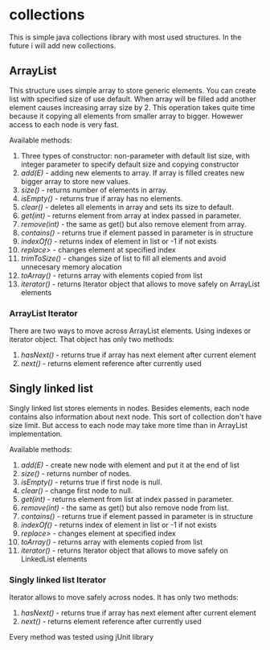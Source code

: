 # collections
<html>
<body>
This is simple java collections library with most used structures. In the future i will add new collections.</br>

<h2>ArrayList</h2>
This structure uses simple array to store generic elements. You can create list with specified size of use default. When array will be filled add another element causes increasing array size by 2. This operation takes quite time because it copying all elements from smaller array to bigger. Howewer access to each node is very fast.</br>

Available methods:
  <ol>
  <li>Three types of constructor: non-parameter with default list size, with integer parameter to specify default size and copying constructor</li>
  <li><i>add(E)</i> - adding new elements to array. If array is filled creates new bigger array to store new values.</li>
  <li><i>size()</i> - returns number of elements in array.</li>
  <li><i>isEmpty()</i> - returns true if array has no elements.</li>
  <li><i>clear()</i> - deletes all elements in array and sets its size to default.</li>
  <li><i>get(int)</i> - returns element from array at index passed in parameter.</li>
  <li><i>remove(int)</i> - the same as get() but also remove element from array.</li>
  <li><i>contains()</i> - returns true if element passed in parameter is in structure</li>
  <li><i>indexOf()</i> - returns index of element in list or -1 if not exists</li>
  <li><i>replace></i> - changes element at specified index</li>
  <li><i>trimToSize()</i> - changes size of list to fill all elements and avoid unnecesary memory alocation</li>
  <li><i>toArray()</i> - returns array with elements copied from list</li>
  <li><i>iterator()</i> - returns Iterator object that allows to move safely on ArrayList elements</li>
  </ol>
  
<h3>ArrayList Iterator</h3>
There are two ways to move across ArrayList elements. Using indexes or iterator object. That object has only two methods:
  <ol>
  <li><i>hasNext()</i> - returns true if array has next element after current element</li>
  <li><i>next()</i> - returns element reference after currently used</li>
  </ol>
  
<h2>Singly linked list</h2>
Singly linked list stores elements in nodes. Besides elements, each node contains also information about next node. This sort of collection don't have size limit. But access to each node may take more time than in ArrayList implementation.</br> 

Available methods:
  <ol>
  <li><i>add(E)</i> - create new node with element and put it at the end of list</li>
  <li><i>size()</i> - returns number of nodes.</li>
  <li><i>isEmpty()</i> - returns true if first node is null.</li>
  <li><i>clear()</i> - change first node to null.</li>
  <li><i>get(int)</i> - returns element from list at index passed in parameter.</li>
  <li><i>remove(int)</i> - the same as get() but also remove node from list.</li>
  <li><i>contains()</i> - returns true if element passed in parameter is in structure</li>
  <li><i>indexOf()</i> - returns index of element in list or -1 if not exists</li>
  <li><i>replace></i> - changes element at specified index</li>
  <li><i>toArray()</i> - returns array with elements copied from list</li>
  <li><i>iterator()</i> - returns Iterator object that allows to move safely on LinkedList elements</li>
  </ol>
  
  <h3>Singly linked list Iterator</h3>
Iterator allows to move safely across nodes. It has only two methods:
  <ol>
  <li><i>hasNext()</i> - returns true if array has next element after current element</li>
  <li><i>next()</i> - returns element reference after currently used</li>
  </ol>
  
  Every method was tested using jUnit library
  </body>
 </html>
